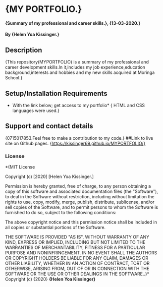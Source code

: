 # {MY PORTFOLIO.}
#### {Summary of my professional and career skills.}, {13-03-2020.}
#### By **{Helen Yoa Kissinger.}**
## Description
{This repository(MYPORTFOLIO)  is a summary of my professional and career development skills.In it,includes my job experience,education background,interests and hobbies and my new skills acquired at Moringa School.}
## Setup/Installation Requirements
* With the link below; get access to my portfolio*
{ HTML and CSS languages were used.}
## Support and contact details
{0715017853.Feel free to make a contribution to my code.}
##Link to live site on Github pages.
{https://kissinger69.github.io/MYPORTFOLIO/}
### License
*{MIT License

Copyright (c) [2020] [Helen Yoa Kissinger.]

Permission is hereby granted, free of charge, to any person obtaining a copy
of this software and associated documentation files (the "Software"), to deal
in the Software without restriction, including without limitation the rights
to use, copy, modify, merge, publish, distribute, sublicense, and/or sell
copies of the Software, and to permit persons to whom the Software is
furnished to do so, subject to the following conditions:

The above copyright notice and this permission notice shall be included in all
copies or substantial portions of the Software.

THE SOFTWARE IS PROVIDED "AS IS", WITHOUT WARRANTY OF ANY KIND, EXPRESS OR
IMPLIED, INCLUDING BUT NOT LIMITED TO THE WARRANTIES OF MERCHANTABILITY,
FITNESS FOR A PARTICULAR PURPOSE AND NONINFRINGEMENT. IN NO EVENT SHALL THE
AUTHORS OR COPYRIGHT HOLDERS BE LIABLE FOR ANY CLAIM, DAMAGES OR OTHER
LIABILITY, WHETHER IN AN ACTION OF CONTRACT, TORT OR OTHERWISE, ARISING FROM,
OUT OF OR IN CONNECTION WITH THE SOFTWARE OR THE USE OR OTHER DEALINGS IN THE
SOFTWARE..}*
Copyright (c) {2020} **{Helen Yoa Kissinger}**
